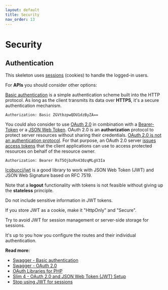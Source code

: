 ```yaml
---
layout: default
title: Security
nav_order: 13
---
```


# Security

## Authentication

This skeleton uses [sessions](https://www.php.net/manual/en/book.session.php) (cookies) to handle the logged-in users.

For **APIs** you should consider other options:
 
[Basic authentication](https://en.wikipedia.org/wiki/Basic_access_authentication) is a simple authentication scheme built into the HTTP protocol. 
As long as the client transmits its data over **HTTPS**, it's a secure authentication mechanism.  

```
Authorization: Basic ZGVtbzpwQDU1dzByZA==
```

You could also consider to use [OAuth 2.0](https://oauth.net/2/) in combination with a 
[Bearer-Token](https://oauth.net/2/bearer-tokens/) or a [JSON Web Token](https://oauth.net/2/jwt/).
OAuth 2.0 is an **authorization** protocol to protect server resources without sharing their credentials.
[OAuth 2.0 is not an authentication protocol](https://oauth.net/articles/authentication/).
For that purpose, an OAuth 2.0 server [issues access tokens](https://www.oauth.com/oauth2-servers/access-tokens/access-token-response/)
that the client applications can use to access protected resources on behalf of the resource owner.

```
Authorization: Bearer RsT5OjbzRn430zqMLgV3Ia
```

[lcobucci/jwt](https://github.com/lcobucci/jwt) is a good library to work with JSON Web Token (JWT) 
and JSON Web Signature based on RFC 7519.

Note that a **logout** functionality with tokens is not feasible without giving up the **stateless** principle.

Do not include sensitive information in JWT tokens.

If you store JWT as a cookie, make it "HttpOnly" and "Secure".

Try to avoid JWT for session management or server-side storage for sessions. 

It's up to you how you configure the routes and their individual authentication.

**Read more:** 

* [Swagger - Basic authentication](https://swagger.io/docs/specification/authentication/basic-authentication/)
* [Swagger - OAuth 2.0](https://swagger.io/docs/specification/authentication/oauth2/)
* [OAuth Libraries for PHP](https://oauth.net/code/php/)
* [Slim 4 - OAuth 2.0 and JSON Web Token (JWT) Setup](https://odan.github.io/2019/12/02/slim4-oauth2-jwt.html)
* [Stop using JWT for sessions](http://cryto.net/~joepie91/blog/2016/06/13/stop-using-jwt-for-sessions/)
